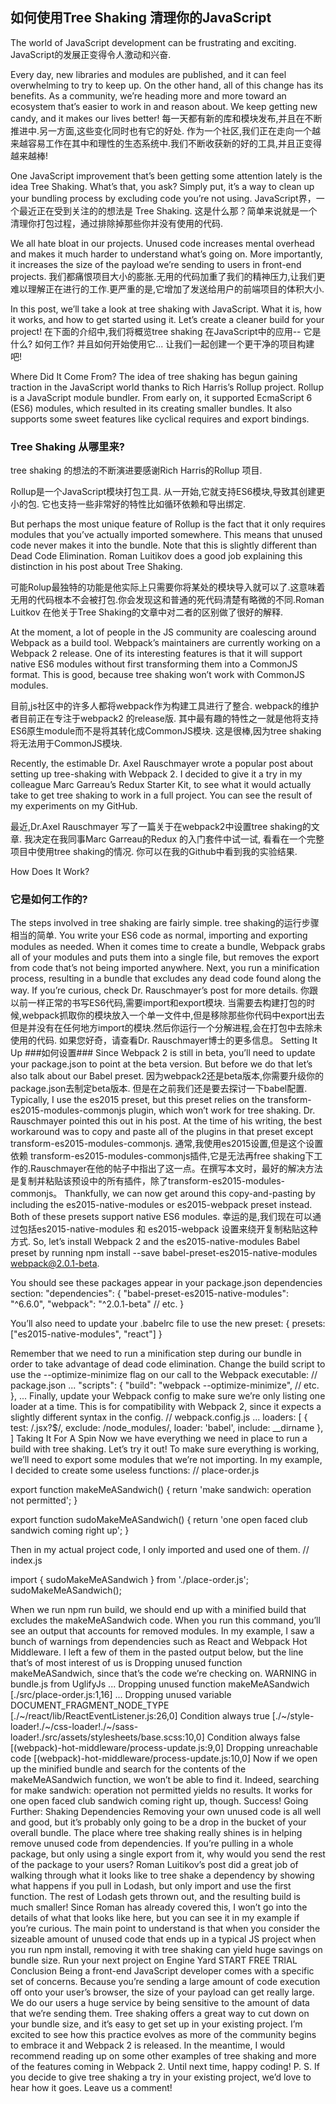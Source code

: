 ## 如何使用Tree Shaking 清理你的JavaScript ## 

The world of JavaScript development can be frustrating and exciting.
JavaScript的发展正变得令人激动和兴奋.

Every day, new libraries and modules are published, and it can feel overwhelming to try to keep up. On the other hand, all of this change has its benefits. As a community, we’re heading more and more toward an ecosystem that’s easier to work in and reason about. We keep getting new candy, and it makes our lives better!
每一天都有新的库和模块发布,并且在不断推进中.另一方面,这些变化同时也有它的好处. 作为一个社区,我们正在走向一个越来越容易工作在其中和理性的生态系统中.我们不断收获新的好的工具,并且正变得越来越棒!

One JavaScript improvement that’s been getting some attention lately is the idea Tree Shaking. What’s that, you ask? Simply put, it’s a way to clean up your bundling process by excluding code you’re not using.
JavaScript界，一个最近正在受到关注的的想法是 Tree Shaking. 这是什么那？简单来说就是一个清理你打包过程，通过排除掉那些你并没有使用的代码.

We all hate bloat in our projects. Unused code increases mental overhead and makes it much harder to understand what’s going on. More importantly, it increases the size of the payload we’re sending to users in front-end projects.
我们都痛恨项目大小的膨胀.无用的代码加重了我们的精神压力,让我们更难以理解正在进行的工作.更严重的是,它增加了发送给用户的前端项目的体积大小.

In this post, we’ll take a look at tree shaking with JavaScript. What it is, how it works, and how to get started using it.
Let’s create a cleaner build for your project!
在下面的介绍中,我们将概览tree shaking 在JavaScript中的应用-- 它是什么? 如何工作? 并且如何开始使用它... 让我们一起创建一个更干净的项目构建吧!

Where Did It Come From?
The idea of tree shaking has begun gaining traction in the JavaScript world thanks to Rich Harris’s Rollup project.
Rollup is a JavaScript module bundler. From early on, it supported EcmaScript 6 (ES6) modules, which resulted in its creating smaller bundles. It also supports some sweet features like cyclical requires and export bindings.

### Tree Shaking 从哪里来? ### 
tree shaking 的想法的不断演进要感谢Rich Harris的Rollup 项目.

Rollup是一个JavaScript模块打包工具. 从一开始,它就支持ES6模块,导致其创建更小的包. 它也支持一些非常好的特性比如循环依赖和导出绑定.

But perhaps the most unique feature of Rollup is the fact that it only requires modules that you’ve actually imported somewhere. This means that unused code never makes it into the bundle. Note that this is slightly different than Dead Code Elimination. Roman Luitikov does a good job explaining this distinction in his post about Tree Shaking.

可能Rolup最独特的功能是他实际上只需要你将某处的模块导入就可以了.这意味着无用的代码根本不会被打包.你会发现这和普通的死代码清楚有略微的不同.Roman Luitkov 在他关于Tree Shaking的文章中对二者的区别做了很好的解释.

At the moment, a lot of people in the JS community are coalescing around Webpack as a build tool. Webpack’s maintainers are currently working on a Webpack 2 release. One of its interesting features is that it will support native ES6 modules without first transforming them into a CommonJS format. This is good, because tree shaking won’t work with CommonJS modules.

目前,js社区中的许多人都将webpack作为构建工具进行了整合. webpack的维护者目前正在专注于webpack2 的release版. 其中最有趣的特性之一就是他将支持ES6原生module而不是将其转化成CommonJS模块. 这是很棒,因为tree shaking 将无法用于CommonJS模块.

Recently, the estimable Dr. Axel Rauschmayer wrote a popular post about setting up tree-shaking with Webpack 2. I decided to give it a try in my colleague Marc Garreau’s Redux Starter Kit, to see what it would actually take to get tree shaking to work in a full project. You can see the result of my experiments on my GitHub.

最近,Dr.Axel Rauschmayer 写了一篇关于在webpack2中设置tree shaking的文章. 我决定在我同事Marc Garreau的Redux 的入门套件中试一试, 看看在一个完整项目中使用tree shaking的情况. 你可以在我的Github中看到我的实验结果.

How Does It Work?

### 它是如何工作的? ###
The steps involved in tree shaking are fairly simple.
tree shaking的运行步骤相当的简单.
You write your ES6 code as normal, importing and exporting modules as needed. When it comes time to create a bundle, Webpack grabs all of your modules and puts them into a single file, but removes the export from code that’s not being imported anywhere. Next, you run a minification process, resulting in a bundle that excludes any dead code found along the way.
If you’re curious, check Dr. Rauschmayer’s post for more details.
你跟以前一样正常的书写ES6代码,需要import和export模块. 当需要去构建打包的时候,webpack抓取你的模块放入一个单一文件中,但是移除那些你代码中export出去但是并没有在任何地方import的模块.然后你运行一个分解进程,会在打包中去除未使用的代码. 如果您好奇，请查看Dr. Rauschmayer博士的更多信息。
Setting It Up
###如何设置###
Since Webpack 2 is still in beta, you’ll need to update your package.json to point at the beta version. But before we do that let’s also talk about our Babel preset.
因为webpack2还是beta版本,你需要升级你的package.json去制定beta版本. 但是在之前我们还是要去探讨一下babel配置.
Typically, I use the es2015 preset, but this preset relies on the transform-es2015-modules-commonjs plugin, which won’t work for tree shaking. Dr. Rauschmayer pointed this out in his post. At the time of his writing, the best workaround was to copy and paste all of the plugins in that preset except transform-es2015-modules-commonjs.
通常,我使用es2015设置,但是这个设置依赖 transform-es2015-modules-commonjs插件,它是无法再free shaking下工作的.Rauschmayer在他的帖子中指出了这一点。在撰写本文时，最好的解决方法是复制并粘贴该预设中的所有插件，除了transform-es2015-modules-commonjs。
Thankfully, we can now get around this copy-and-pasting by including the es2015-native-modules or es2015-webpack preset instead. Both of these presets support native ES6 modules.
幸运的是,我们现在可以通过包括es2015-native-modules 和 es2015-webpack 设置来绕开复制粘贴这种方式.
So, let’s install Webpack 2 and the es2015-native-modules Babel preset by running npm install --save babel-preset-es2015-native-modules webpack@2.0.1-beta.

You should see these packages appear in your package.json dependencies section:
"dependencies": {
  "babel-preset-es2015-native-modules": "^6.6.0",
  "webpack": "^2.0.1-beta"
  // etc.
}

You’ll also need to update your .babelrc file to use the new preset:
{
  presets: ["es2015-native-modules", "react"]
}

Remember that we need to run a minification step during our bundle in order to take advantage of dead code elimination.
Change the build script to use the --optimize-minimize flag on our call to the Webpack executable:
// package.json
...
  "scripts": {
    "build": "webpack --optimize-minimize",
    // etc.
  },
...
Finally, update your Webpack config to make sure we’re only listing one loader at a time. This is for compatibility with Webpack 2, since it expects a slightly different syntax in the config.
// webpack.config.js
...
loaders: [
  {
    test: /\.jsx?$/,
    exclude: /node_modules/,
    loader: 'babel',
    include: __dirname
  },
]
Taking It For A Spin
Now we have everything we need in place to run a build with tree shaking.
Let’s try it out!
To make sure everything is working, we’ll need to export some modules that we’re not importing. In my example, I decided to create some useless functions:
// place-order.js

export function makeMeASandwich() {
  return 'make sandwich: operation not permitted';
}

export function sudoMakeMeASandwich() {
  return 'one open faced club sandwich coming right up';
}

Then in my actual project code, I only imported and used one of them.
// index.js

import { sudoMakeMeASandwich } from './place-order.js';
sudoMakeMeASandwich();

When we run npm run build, we should end up with a minified build that excludes the makeMeASandwich code.
When you run this command, you’ll see an output that accounts for removed modules. In my example, I saw a bunch of warnings from dependencies such as React and Webpack Hot Middleware.
I left a few of them in the pasted output below, but the line that’s of most interest of us is Dropping unused function makeMeASandwich, since that’s the code we’re checking on.
WARNING in bundle.js from UglifyJs
...
Dropping unused function makeMeASandwich [./src/place-order.js:1,16]
...
Dropping unused variable DOCUMENT_FRAGMENT_NODE_TYPE [./~/react/lib/ReactEventListener.js:26,0]
Condition always true [./~/style-loader!./~/css-loader!./~/sass-loader!./src/assets/stylesheets/base.scss:10,0]
Condition always false [(webpack)-hot-middleware/process-update.js:9,0]
Dropping unreachable code [(webpack)-hot-middleware/process-update.js:10,0]
Now if we open up the minified bundle and search for the contents of the makeMeASandwich function, we won’t be able to find it. Indeed, searching for make sandwich: operation not permitted yields no results. It works for one open faced club sandwich coming right up, though.
Success!
Going Further: Shaking Dependencies
Removing your own unused code is all well and good, but it’s probably only going to be a drop in the bucket of your overall bundle. The place where tree shaking really shines is in helping remove unused code from dependencies.
If you’re pulling in a whole package, but only using a single export from it, why would you send the rest of the package to your users?
Roman Luitikov’s post did a great job of walking through what it looks like to tree shake a dependency by showing what happens if you pull in Lodash, but only import and use the first function. The rest of Lodash gets thrown out, and the resulting build is much smaller!
Since Roman has already covered this, I won’t go into the details of what that looks like here, but you can see it in my example if you’re curious.
The main point to understand is that when you consider the sizeable amount of unused code that ends up in a typical JS project when you run npm install, removing it with tree shaking can yield huge savings on bundle size.
Run your next project on Engine Yard START FREE TRIAL 
Conclusion
Being a front-end JavaScript developer comes with a specific set of concerns. Because you’re sending a large amount of code execution off onto your user’s browser, the size of your payload can get really large. We do our users a huge service by being sensitive to the amount of data that we’re sending them.
Tree shaking offers a great way to cut down on your bundle size, and it’s easy to get set up in your existing project. I’m excited to see how this practice evolves as more of the community begins to embrace it and Webpack 2 is released.
In the meantime, I would recommend reading up on some other examples of tree shaking and more of the features coming in Webpack 2.
Until next time, happy coding!
P. S. If you decide to give tree shaking a try in your existing project, we’d love to hear how it goes. Leave us a comment!
